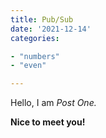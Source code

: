 ```yaml
---
title: Pub/Sub
date: '2021-12-14'
categories:

- "numbers"
- "even"

---
```


Hello, I am _Post One._

**Nice to meet you!**